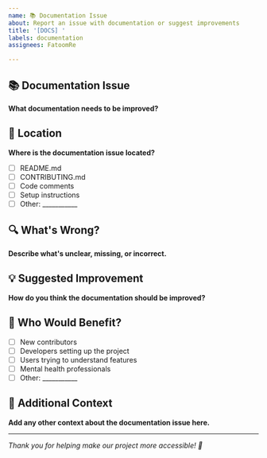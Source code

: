 ```yaml
---
name: 📚 Documentation Issue
about: Report an issue with documentation or suggest improvements
title: '[DOCS] '
labels: documentation
assignees: FatoomRe

---
```


## 📚 Documentation Issue
**What documentation needs to be improved?**

## 📍 Location
**Where is the documentation issue located?**
- [ ] README.md
- [ ] CONTRIBUTING.md
- [ ] Code comments
- [ ] Setup instructions
- [ ] Other: ___________

## 🔍 What's Wrong?
**Describe what's unclear, missing, or incorrect.**

## 💡 Suggested Improvement
**How do you think the documentation should be improved?**

## 👥 Who Would Benefit?
- [ ] New contributors
- [ ] Developers setting up the project
- [ ] Users trying to understand features
- [ ] Mental health professionals
- [ ] Other: ___________

## 📝 Additional Context
**Add any other context about the documentation issue here.**

---

*Thank you for helping make our project more accessible! 💙*
